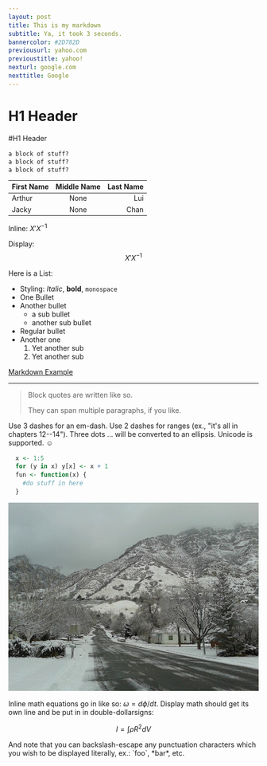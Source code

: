 ```yaml
---
layout: post
title: This is my markdown
subtitle: Ya, it took 3 seconds.
bannercolor: #2D782D
previousurl: yahoo.com
previoustitle: yahoo!
nexturl: google.com
nexttitle: Google
---
```


H1 Header
==========

#H1 Header

    a block of stuff?
    a block of stuff?
    a block of stuff?

|First Name|Middle Name| Last Name |
|:---------|:---------:|----------:|
|Arthur    |None| Lui       |
|Jacky     |None| Chan      |

Inline: $X'X^{-1}$

Display:
$$X'X^{-1}$$

Here is a List:

  * Styling: *Italic*, **bold**, `monospace`
  * One Bullet
  * Another bullet
    * a sub bullet
    * another sub bullet
  * Regular bullet
  * Another one
    1. Yet another sub
    2. Yet another sub

[Markdown Example](http://www.unexpected-vortices.com/sw/rippledoc/quick-markdown-example.html)

***

> Block quotes are
> written like so.
>
> They can span multiple paragraphs,
> if you like.

Use 3 dashes for an em-dash. Use 2 dashes for ranges (ex., "it's all
in chapters 12--14"). Three dots ... will be converted to an ellipsis.
Unicode is supported. ☺

~~~R
  x <- 1:5
  for (y in x) y[x] <- x + 1
  fun <- function(x) {
    #do stuff in here
  }
~~~

![example image](/img/briar.jpg "An exemplary image")

Inline math equations go in like so: $\omega = d\phi / dt$. Display
math should get its own line and be put in in double-dollarsigns:

$$I = \int \rho R^{2} dV$$

And note that you can backslash-escape any punctuation characters
which you wish to be displayed literally, ex.: \`foo\`, \*bar\*, etc.

